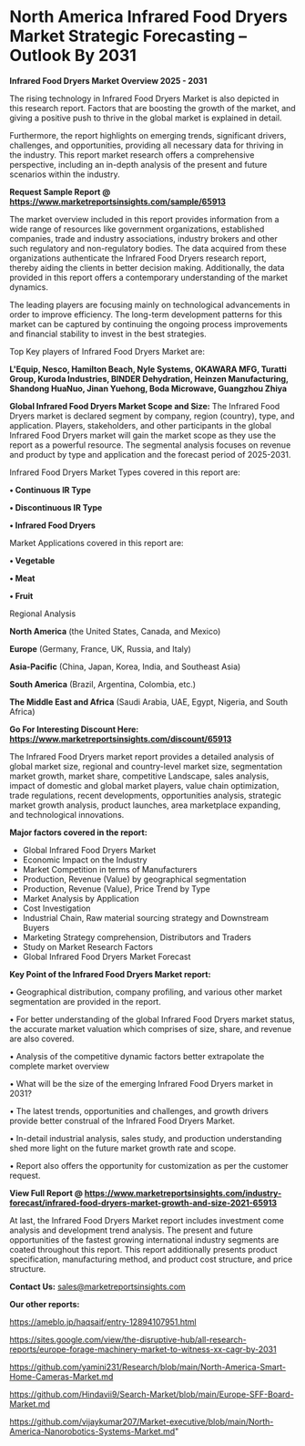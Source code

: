# North America Infrared Food Dryers Market Strategic Forecasting – Outlook By 2031

<Strong> Infrared Food Dryers Market Overview 2025 - 2031</strong>

The rising technology in Infrared Food Dryers Market is also depicted in this research report. Factors that are boosting the growth of the market, and giving a positive push to thrive in the global market is explained in detail.

Furthermore, the report highlights on emerging trends, significant drivers, challenges, and opportunities, providing all necessary data for thriving in the industry. This report market research offers a comprehensive perspective, including an in-depth analysis of the present and future scenarios within the industry.

<strong>Request Sample Report @ <a href=https://www.marketreportsinsights.com/sample/65913>https://www.marketreportsinsights.com/sample/65913</a></strong>

The market overview included in this report provides information from a wide range of resources like government organizations, established companies, trade and industry associations, industry brokers and other such regulatory and non-regulatory bodies. The data acquired from these organizations authenticate the Infrared Food Dryers research report, thereby aiding the clients in better decision making. Additionally, the data provided in this report offers a contemporary understanding of the market dynamics.

The leading players are focusing mainly on technological advancements in order to improve efficiency. The long-term development patterns for this market can be captured by continuing the ongoing process improvements and financial stability to invest in the best strategies.

Top Key players of Infrared Food Dryers Market are:

<strong>L&#39;Equip, Nesco, Hamilton Beach, Nyle Systems, OKAWARA MFG, Turatti Group, Kuroda Industries, BINDER Dehydration, Heinzen Manufacturing, Shandong HuaNuo, Jinan Yuehong, Boda Microwave, Guangzhou Zhiya</strong>

<strong><b>Global Infrared Food Dryers Market Scope and Size:</b></strong>
The Infrared Food Dryers market is declared segment by company, region (country), type, and application. Players, stakeholders, and other participants in the global Infrared Food Dryers market will gain the market scope as they use the report as a powerful resource. The segmental analysis focuses on revenue and product by type and application and the forecast period of 2025-2031.

Infrared Food Dryers Market Types covered in this report are:

<strong>• Continuous IR Type

• Discontinuous IR Type

• Infrared Food Dryers</strong>

Market Applications covered in this report are:

<strong>• Vegetable

• Meat

• Fruit</strong> 

Regional Analysis

<strong>North America</strong> (the United States, Canada, and Mexico)

<strong>Europe</strong> (Germany, France, UK, Russia, and Italy)

<strong>Asia-Pacific</strong> (China, Japan, Korea, India, and Southeast Asia)

<strong>South America</strong> (Brazil, Argentina, Colombia, etc.)

<strong>The Middle East and Africa</strong> (Saudi Arabia, UAE, Egypt, Nigeria, and South Africa)

<strong>Go For Interesting Discount Here: <a href=https://www.marketreportsinsights.com/discount/65913>https://www.marketreportsinsights.com/discount/65913</a></strong>

The Infrared Food Dryers market report provides a detailed analysis of global market size, regional and country-level market size, segmentation market growth, market share, competitive Landscape, sales analysis, impact of domestic and global market players, value chain optimization, trade regulations, recent developments, opportunities analysis, strategic market growth analysis, product launches, area marketplace expanding, and technological innovations.

<strong><b>Major factors covered in the report:</b></strong>
<ul>
  <li>Global Infrared Food Dryers Market </li>
  <li>Economic Impact on the Industry</li>
  <li>Market Competition in terms of Manufacturers</li>
  <li>Production, Revenue (Value) by geographical segmentation</li>
  <li>Production, Revenue (Value), Price Trend by Type</li>
  <li>Market Analysis by Application</li>
  <li>Cost Investigation</li>
  <li>Industrial Chain, Raw material sourcing strategy and Downstream Buyers</li>
  <li>Marketing Strategy comprehension, Distributors and Traders</li>
  <li>Study on Market Research Factors</li>
  <li>Global Infrared Food Dryers Market Forecast</li>
</ul>

<strong><b>Key Point of the Infrared Food Dryers Market report:</b></strong>

• Geographical distribution, company profiling, and various other market segmentation are provided in the report.

• For better understanding of the global Infrared Food Dryers market status, the accurate market valuation which comprises of size, share, and revenue are also covered.

• Analysis of the competitive dynamic factors better extrapolate the complete market overview

• What will be the size of the emerging Infrared Food Dryers market in 2031?

• The latest trends, opportunities and challenges, and growth drivers provide better construal of the Infrared Food Dryers Market.

• In-detail industrial analysis, sales study, and production understanding shed more light on the future market growth rate and scope.

• Report also offers the opportunity for customization as per the customer request.

<strong><b>View Full Report @ <a href=https://www.marketreportsinsights.com/industry-forecast/infrared-food-dryers-market-growth-and-size-2021-65913>https://www.marketreportsinsights.com/industry-forecast/infrared-food-dryers-market-growth-and-size-2021-65913</a></b></strong>


At last, the Infrared Food Dryers Market report includes investment come analysis and development trend analysis. The present and future opportunities of the fastest growing international industry segments are coated throughout this report. This report additionally presents product specification, manufacturing method, and product cost structure, and price structure.

<strong>Contact Us:</strong>
sales@marketreportsinsights.com

<strong>Our other reports:</strong>

<a href=https://ameblo.jp/haqsaif/entry-12894107951.html>https://ameblo.jp/haqsaif/entry-12894107951.html</a>

<a href=https://sites.google.com/view/the-disruptive-hub/all-research-reports/europe-forage-machinery-market-to-witness-xx-cagr-by-2031>https://sites.google.com/view/the-disruptive-hub/all-research-reports/europe-forage-machinery-market-to-witness-xx-cagr-by-2031</a>

<a href=https://github.com/yamini231/Research/blob/main/North-America-Smart-Home-Cameras-Market.md>https://github.com/yamini231/Research/blob/main/North-America-Smart-Home-Cameras-Market.md</a>

<a href=https://github.com/Hindavii9/Search-Market/blob/main/Europe-SFF-Board-Market.md>https://github.com/Hindavii9/Search-Market/blob/main/Europe-SFF-Board-Market.md</a>

<a href=https://github.com/vijaykumar207/Market-executive/blob/main/North-America-Nanorobotics-Systems-Market.md>https://github.com/vijaykumar207/Market-executive/blob/main/North-America-Nanorobotics-Systems-Market.md</a>"
